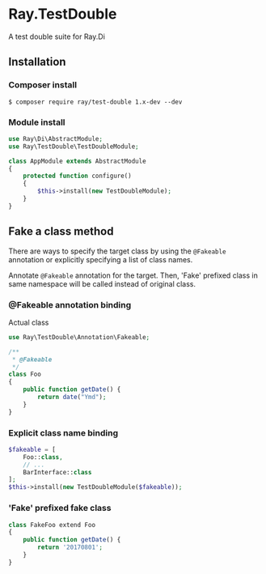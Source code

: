 # Ray.TestDouble 

A test double suite for Ray.Di

## Installation

### Composer install

    $ composer require ray/test-double 1.x-dev --dev
    
### Module install

```php
use Ray\Di\AbstractModule;
use Ray\TestDouble\TestDoubleModule;

class AppModule extends AbstractModule
{
    protected function configure()
    {
        $this->install(new TestDoubleModule);
    }
}
```

## Fake a class method


There are ways to specify the target class by using the `@Fakeable` annotation or explicitly specifying a list of class names.

Annotate `@Fakeable` annotation for the target. Then, 'Fake' prefixed class in same namespace will be called instead of original class.

### @Fakeable annotation binding

Actual class

```php
use Ray\TestDouble\Annotation\Fakeable;

/**
 * @Fakeable
 */
class Foo
{
    public function getDate() {
        return date("Ymd");
    }
}
```

### Explicit class name binding

```php
$fakeable = [
    Foo::class,
    // ...
    BarInterface::class
];
$this->install(new TestDoubleModule($fakeable));

```

### 'Fake' prefixed fake class

```php
class FakeFoo extend Foo
{
    public function getDate() {
        return '20170801';
    }
}
```
